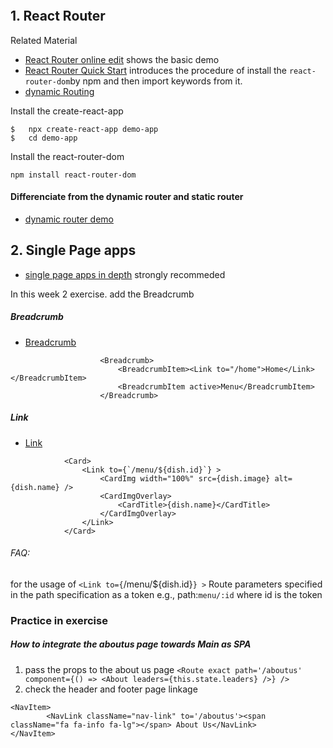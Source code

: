 ```
```
## 1. React Router
Related Material
- [React Router online edit](https://reactrouter.com/web/example/basic) shows the basic demo
- [React Router Quick Start](https://reactrouter.com/web/guides/quick-start) introduces the procedure of install the `react-router-dom`by npm and then import keywords from it.
- [dynamic Routing](https://reactrouter.com/web/guides/philosophy)

Install the create-react-app
```
$   npx create-react-app demo-app
$   cd demo-app
```
Install the react-router-dom
```
npm install react-router-dom
```

#### Differenciate from the dynamic router and static router
- [dynamic router demo](https://reactrouter.com/web/guides/philosophy)


## 2. Single Page apps
- [single page apps in depth](http://singlepageappbook.com/) strongly recommeded

In this week 2 exercise. add the Breadcrumb
##### Breadcrumb
- [Breadcrumb](https://reactstrap.github.io/components/breadcrumbs/)
```
                    <Breadcrumb>
                        <BreadcrumbItem><Link to="/home">Home</Link></BreadcrumbItem>
                        <BreadcrumbItem active>Menu</BreadcrumbItem>
                    </Breadcrumb>
```

##### Link
- [Link](https://reactrouter.com/web/api/Link)
```
            <Card>
                <Link to={`/menu/${dish.id}`} >
                    <CardImg width="100%" src={dish.image} alt={dish.name} />
                    <CardImgOverlay>
                        <CardTitle>{dish.name}</CardTitle>
                    </CardImgOverlay>
                </Link>
            </Card>
```
###### FAQ:

for the usage of `<Link to={`/menu/${dish.id}`} >`
Route parameters specified in the path specification as a token e.g., path:`menu/:id` where id is the token

### Practice in exercise
##### How to integrate the aboutus page towards Main as SPA
1. pass the props to the about us page
`<Route exact path='/aboutus' component={() => <About leaders={this.state.leaders} />} />`
2. check the header and footer page linkage
```
<NavItem>
        <NavLink className="nav-link" to='/aboutus'><span className="fa fa-info fa-lg"></span> About Us</NavLink>
</NavItem>
```






